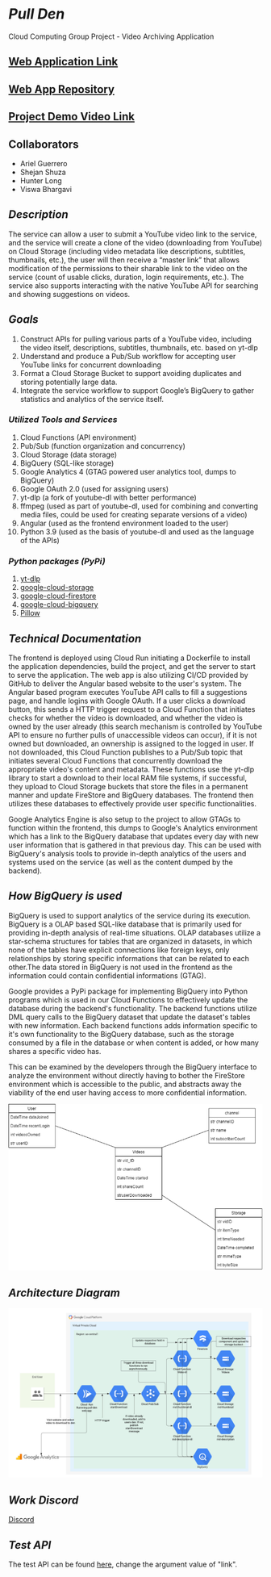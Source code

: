 # ***Pull Den***

Cloud Computing Group Project - Video Archiving Application

## [Web Application Link](https://pull-den-web-app-prdbw7yvpq-uc.a.run.app/)

## [Web App Repository](https://github.com/aguerrero232/pull-den-web-app)

## [Project Demo Video Link](https://www.youtube.com/watch?v=sZdMpCt7g9w)

## **Collaborators**

* Ariel Guerrero
* Shejan Shuza
* Hunter Long
* Viswa Bhargavi

## ***Description***

The service can allow a user to submit a YouTube video link to the service, and the service will create a
clone of the video (downloading from YouTube) on Cloud Storage (including video metadata like descriptions, subtitles, thumbnails, etc.), the user will then receive a “master link” that allows modification of the permissions to their sharable link to the video on the service (count of usable clicks, duration, login requirements, etc.). The service also supports interacting with the native YouTube API for searching and showing suggestions on videos.

## ***Goals***

1. Construct APIs for pulling various parts of a YouTube video, including the video itself,
descriptions, subtitles, thumbnails, etc. based on yt-dlp
2. Understand and produce a Pub/Sub workflow for accepting user YouTube links for concurrent downloading
3. Format a Cloud Storage Bucket to support avoiding duplicates and storing potentially large data.
4. Integrate the service workflow to support Google’s BigQuery to gather statistics and analytics of
the service itself.

### ***Utilized Tools and Services***

1. Cloud Functions (API environment)
2. Pub/Sub (function organization and concurrency)
3. Cloud Storage (data storage)
4. BigQuery (SQL-like storage)
5. Google Analytics 4 (GTAG powered user analytics tool, dumps to BigQuery)
6. Google OAuth 2.0 (used for assigning users)
6. yt-dlp (a fork of youtube-dl with better performance)
7. ffmpeg (used as part of youtube-dl, used for combining and converting media files, could be
used for creating separate versions of a video)
8. Angular (used as the frontend environment loaded to the user)
9. Python 3.9 (used as the basis of youtube-dl and used as the language of the APIs)

### ***Python packages (PyPi)***

1. [yt-dlp](https://pypi.org/project/yt-dlp/)
2. [google-cloud-storage](https://pypi.org/project/google-cloud-storage/)
3. [google-cloud-firestore](https://pypi.org/project/google-cloud-firestore/)
4. [google-cloud-bigquery](https://pypi.org/project/google-cloud-bigquery/)
5. [Pillow](https://pypi.org/project/Pillow/)

## ***Technical Documentation***

The frontend is deployed using Cloud Run initiating a Dockerfile to install the application dependencies, build the project, and get the server to start to serve the application. The web app is also utilizing CI/CD provided by GitHub to deliver the Angular based website to the user's system. The Angular based program executes YouTube API calls to fill a suggestions page, and handle logins with Google OAuth. If a user clicks a download button, this sends a HTTP trigger request to a Cloud Function that initiates checks for whether the video is downloaded, and whether the video is owned by the user already (this search mechanism is controlled by YouTube API to ensure no further pulls of unaccessible videos can occur), if it is not owned but downloaded, an ownership is assigned to the logged in user. If not downloaded, this Cloud Function publishes to a Pub/Sub topic that initiates several Cloud Functions that concurrently download the appropriate video's content and metadata. These functions use the yt-dlp library to start a download to their local RAM file systems, if successful, they upload to Cloud Storage buckets that store the files in a permanent manner and update FireStore and BigQuery databases. The frontend then utilizes these databases to effectively provide user specific functionalities.

Google Analytics Engine is also setup to the project to allow GTAGs to function within the frontend, this dumps to Google's Analytics environment which has a link to the BigQuery database that updates every day with new user information that is gathered in that previous day. This can be used with BigQuery's analysis tools to provide in-depth analytics of the users and systems used on the service (as well as the content dumped by the backend).

## ***How BigQuery is used***

BigQuery is used to support analytics of the service during its execution. BigQuery is a OLAP based SQL-like database that is primarily used for providing in-depth analysis of real-time situations. OLAP databases utilize a star-schema structures for tables that are organized in datasets, in which none of the tables have explicit connections like foreign keys, only relationships by storing specific informations that can be related to each other.The data stored in BigQuery is not used in the frontend as the information could contain confidential informations (GTAG).

Google provides a PyPi package for implementing BigQuery into Python programs which is used in our Cloud Functions to effectively update the database during the backend's functionality. The backend functions utilize DML query calls to the BigQuery dataset that update the dataset's tables with new information. Each backend functions adds information specific to it's own functionality to the BigQuery database, such as the storage consumed by a file in the database or when content is added, or how many shares a specific video has.

This can be examined by the developers through the BigQuery interface to analyze the environment without directly having to bother the FireStore environment which is accessible to the public, and abstracts away the viability of the end user having access to more confidential information.

![](BigQueryUML.drawio.png)

## ***Architecture Diagram***

![](ytdl_architecture_2022-05-03.png)

## ***Work Discord***

[Discord](https://discord.gg/6AmEpgpPtu)

## ***Test API***

The test API can be found [here](https://us-central1-cs4843-youtube-dl.cloudfunctions.net/test-youtube-video-download?link=), change the argument value of "link".
